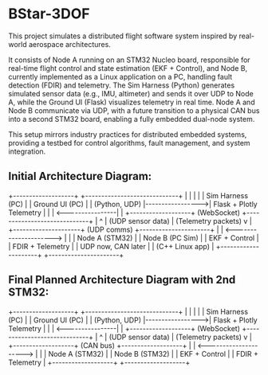 # BStar-3DOF

This project simulates a distributed flight software system inspired by real-world aerospace architectures. 

It consists of Node A running on an STM32 Nucleo board, responsible for real-time flight control and state estimation (EKF + Control), and Node B, currently implemented as a Linux application on a PC, handling fault detection (FDIR) and telemetry. The Sim Harness (Python) generates simulated sensor data (e.g., IMU, altimeter) and sends it over UDP to Node A, while the Ground UI (Flask) visualizes telemetry in real time. Node A and Node B communicate via UDP, with a future transition to a physical CAN bus into a second STM32 board, enabling a fully embedded dual-node system. 

This setup mirrors industry practices for distributed embedded systems, providing a testbed for control algorithms, fault management, and system integration.

## Initial Architecture Diagram:
+-------------------+                  +-----------------------------+
|                   |                  |                             |
|  Sim Harness (PC) |                  |       Ground UI (PC)        |
|  (Python, UDP)    |----------------->|  Flask + Plotly Telemetry   |
|                   | <----------------|                             |
+-------------------+     (WebSocket)  +-----------------------------+
        |                                      ^
        | (UDP sensor data)                    | (Telemetry packets)
        v                                      |
+---------------------+       (UDP comms)       +----------------------+
|                     | <---------------------> |                      |
|   Node A (STM32)    |                         |   Node B (PC Sim)    |
|  EKF + Control      |                         |  FDIR + Telemetry    |
|  UDP now, CAN later |                         |  (C++ Linux app)     |
+---------------------+                         +----------------------+

## Final Planned Architecture Diagram with 2nd STM32:
+-------------------+                  +-----------------------------+
|                   |                  |                             |
|  Sim Harness (PC) |                  |       Ground UI (PC)        |
|  (Python, UDP)    |----------------->|  Flask + Plotly Telemetry   |
|                   | <----------------|                             |
+-------------------+     (WebSocket)  +-----------------------------+
        |                                      ^
        | (UDP sensor data)                    | (Telemetry packets)
        v                                      |
+-------------------+       (CAN bus)         +-------------------+
|                   | <---------------------> |                   |
|   Node A (STM32)  |                         |   Node B (STM32)  |
|  EKF + Control    |                         |  FDIR + Telemetry |
+-------------------+                         +-------------------+
